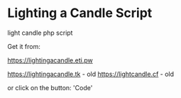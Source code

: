 # Lighting a Candle Script
light candle php script

Get it from:

https://lightingacandle.eti.pw

https://lightingacandle.tk - old
https://lightcandle.cf - old

or click on the button: 'Code'
